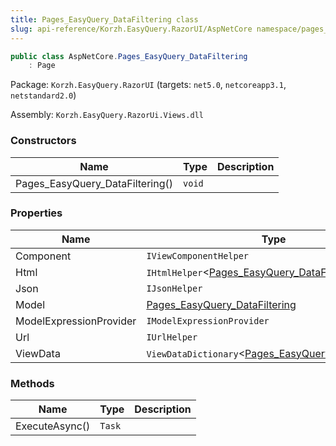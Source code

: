 ```yaml
---
title: Pages_EasyQuery_DataFiltering class
slug: api-reference/Korzh.EasyQuery.RazorUI/AspNetCore namespace/pages_easyquery_datafiltering-class
---
```



```csharp
public class AspNetCore.Pages_EasyQuery_DataFiltering
    : Page

```
Package: `Korzh.EasyQuery.RazorUI` (targets: `net5.0`, `netcoreapp3.1`, `netstandard2.0`)

Assembly: `Korzh.EasyQuery.RazorUi.Views.dll`

### Constructors

| Name | Type | Description | 
| --- | --- | --- | 
| Pages_EasyQuery_DataFiltering() | `void` |  | 


### Properties

| Name | Type | Description | 
| --- | --- | --- | 
| Component | `IViewComponentHelper` |  | 
| Html | `IHtmlHelper`&lt;[Pages_EasyQuery_DataFiltering](/api-reference/korzh-easyquery-razorui/aspnetcore-namespace/pages_easyquery_datafiltering-class)&gt; |  | 
| Json | `IJsonHelper` |  | 
| Model | [Pages_EasyQuery_DataFiltering](/api-reference/korzh-easyquery-razorui/aspnetcore-namespace/pages_easyquery_datafiltering-class) |  | 
| ModelExpressionProvider | `IModelExpressionProvider` |  | 
| Url | `IUrlHelper` |  | 
| ViewData | `ViewDataDictionary`&lt;[Pages_EasyQuery_DataFiltering](/api-reference/korzh-easyquery-razorui/aspnetcore-namespace/pages_easyquery_datafiltering-class)&gt; |  | 


### Methods

| Name | Type | Description | 
| --- | --- | --- | 
| ExecuteAsync() | `Task` |  |